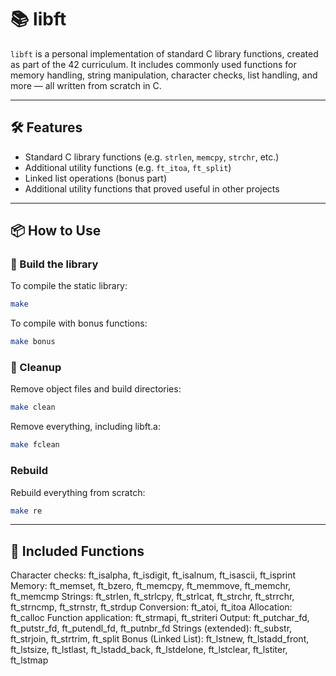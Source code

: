 # 📚 libft

`libft` is a personal implementation of standard C library functions, created as part of the 42 curriculum. It includes commonly used functions for memory handling, string manipulation, character checks, list handling, and more — all written from scratch in C.

---

## 🛠️ Features

- Standard C library functions (e.g. `strlen`, `memcpy`, `strchr`, etc.)
- Additional utility functions (e.g. `ft_itoa`, `ft_split`)
- Linked list operations (bonus part)
- Additional utility functions that proved useful in other projects

---

## 📦 How to Use

### 🧪 Build the library
To compile the static library:

```bash
make
```

To compile with bonus functions:
```bash
make bonus
```

### 🧹 Cleanup
Remove object files and build directories:

```bash
make clean
```

Remove everything, including libft.a:
```bash
make fclean
```

### Rebuild
Rebuild everything from scratch:
```bash
make re
```

---

## 🧠 Included Functions

Character checks: ft_isalpha, ft_isdigit, ft_isalnum, ft_isascii, ft_isprint
Memory: ft_memset, ft_bzero, ft_memcpy, ft_memmove, ft_memchr, ft_memcmp
Strings: ft_strlen, ft_strlcpy, ft_strlcat, ft_strchr, ft_strrchr, ft_strncmp, ft_strnstr, ft_strdup
Conversion: ft_atoi, ft_itoa
Allocation: ft_calloc
Function application: ft_strmapi, ft_striteri
Output: ft_putchar_fd, ft_putstr_fd, ft_putendl_fd, ft_putnbr_fd
Strings (extended): ft_substr, ft_strjoin, ft_strtrim, ft_split
Bonus (Linked List): ft_lstnew, ft_lstadd_front, ft_lstsize, ft_lstlast, ft_lstadd_back, ft_lstdelone, ft_lstclear, ft_lstiter, ft_lstmap